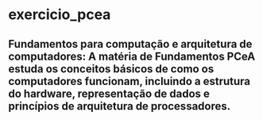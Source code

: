# exercicio_pcea

## Fundamentos para computação e arquitetura de computadores: A matéria de Fundamentos PCeA estuda os conceitos básicos de como os computadores funcionam, incluindo a estrutura do hardware, representação de dados e princípios de arquitetura de processadores.
